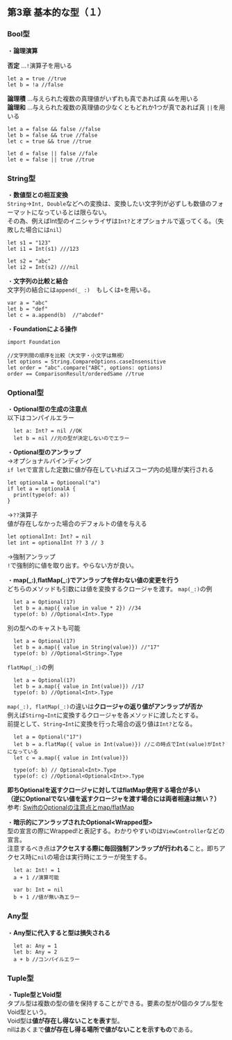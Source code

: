 第3章 基本的な型（１）
---
### Bool型  
・**論理演算**  

**否定** …`!`演算子を用いる
```
let a = true //true
let b = !a //false
```

**論理積** …与えられた複数の真理値がいずれも真であれば真 `&&`を用いる  
**論理和** …与えられた複数の真理値の少なくともどれか1つが真であれば真 `||`を用いる  
```
let a = false && false //false
let b = false && true //false
let c = true && true //true 

let d = false || false //fale
let e = false || true //true
```

### String型
・**数値型との相互変換**  
`String`→`Int, Double`などへの変換は、変換したい文字列が必ずしも数値のフォーマットになっているとは限らない。  
その為、例えばInt型のイニシャライザは`Int?`とオプショナルで返ってくる。（失敗した場合には`nil`）
```
let s1 = "123"
let i1 = Int(s1) ///123

let s2 = "abc"
let i2 = Int(s2) ///nil
```
・**文字列の比較と結合**  
文字列の結合には`append(_ :)`　もしくは`+`を用いる。  
```
var a = "abc"
let b = "def"
let c = a.append(b)  //"abcdef"
```

・**Foundationによる操作**
```
import Foundation

//文字列間の順序を比較（大文字・小文字は無視）
let options = String.CompareOptions.caseInsensitive 
let order = "abc".compare("ABC", options: options)
order == ComparisonResult/orderedSame //true
```

### Optional<Wrapped>型  
・**Optional型の生成の注意点**  
以下はコンパイルエラー
```
  let a: Int? = nil //OK
  let b = nil //元の型が決定しないのでエラー
```

・**Optional<Wrapped>型のアンラップ**  
  →オプショナルバインディング  
  `if let`で宣言した定数に値が存在していればスコープ内の処理が実行される  
  ```
  let optionalA = Optioonal("a")
  if let a = optionalA {
    print(type(of: a))
  }
  ```
  →`??`演算子  
  値が存在しなかった場合のデフォルトの値を与える
  ```
  let optionalInt: Int? = nil
  let int = optionalInt ?? 3 // 3
  ```
  →強制アンラップ  
  `!`で強制的に値を取り出す。やらない方が良い。
  
・**map(_:)**,**flatMap(_:)でアンラップを伴わない値の変更を行う**  
どちらのメソッドも引数には値を変換するクロージャを渡す。
`map(_:)`の例
  
```
  let a = Optional(17)
  let b = a.map({ value in value * 2}) //34
  type(of: b) //Optional<Int>.Type
```
別の型へのキャストも可能
```
  let a = Optional(17)
  let b = a.map({ value in String(value)}) //"17"
  type(of: b) //Optional<String>.Type
```
`flatMap(_:)`の例  
```
  let a = Optional(17)
  let b = a.map({ value in Int(value)}) //17
  type(of: b) //Optional<Int>.Type
```
  
`map(_:), flatMap(_:)`の違いは**クロージャの返り値がアンラップが否か**  
例えば`Stirng→Int`に変換するクロージャを各メソッドに渡したとする。  
前提として、`String→Int`に変換を行った場合の返り値は`Int?`となる。
```
  let a = Optional("17")
  let b = a.flatMap({ value in Int(value)}) //この時点でInt(value)がInt?になっている
  let c = a.map({ value in Int(value)})
  
  type(of: b) // Optional<Int>.Type
  type(of: c) //Optional<Optional<Int>>.Type
```
**即ちOptionalを返すクロージャに対してはflatMap使用する場合が多い  
（逆にOptionalでない値を返すクロージャを渡す場合には両者相違は無い？）**  
参考: [SwiftのOptionalの注意点とmap/flatMap](https://scior.hatenablog.com/entry/2020/03/02/230404)  

・**暗示的にアンラップされたOptional<Wrapped型>**  
型の宣言の際にWrapped!と表記する。わかりやすいのは`ViewController`などの宣言。  
注意するべき点は**アクセスする際に毎回強制アンラップが行われる**こと。即ちアクセス時に`nil`の場合は実行時にエラーが発生する。
```
  let a: Int! = 1
  a + 1 //演算可能
  
  var b: Int = nil
  b + 1 //値が無い為エラー
```
  
### Any型
・**Any型に代入すると型は損失される**
```
  let a: Any = 1
  let b: Any = 2
  a + b //コンパイルエラー
```
  
### Tuple型
・**Tuple型とVoid型**  
  タプル型は複数の型の値を保持することができる。要素の型が0個のタプル型をVoid型という。  
  Void型は**値が存在し得ないことを表す**型。  
  nilはあくまで**値が存在し得る場所で値がないことを示すもの**である。
  
  
